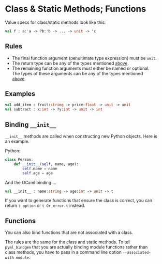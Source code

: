 # Class & Static Methods; Functions

Value specs for class/static methods look like this:

```ocaml
val f : a:'a -> ?b:'b -> ... -> unit -> 'c
```

## Rules

* The final function argument (penultimate type expression) must be `unit`.
* The return type can be any of the types mentioned [above](#allowed-types).
* The remaining function arguments must either be named or optional.  The types of these arguments can be any of the types mentioned [above](#allowed-types).

## Examples

```ocaml
val add_item : fruit:string -> price:float -> unit -> unit
val subtract : x:int -> ?y:int -> unit -> int
```

## Binding `__init__`

`__init__` methods are called when constructing new Python objects.  Here is an example.

Python:

```python
class Person:
    def __init__(self, name, age):
	    self.name = name
        self.age = age
```

And the OCaml binding....

```ocaml
val __init__ : name:string -> age:int -> unit -> t
```

If you want to generate functions that ensure the class is correct, you can return `t option` or `t Or_error.t` instead.

## Functions

You can also bind functions that are not associated with a class.

The rules are the same for the class and static methods.  To tell `pyml_bindgen` that you are actually binding module functions rather than class methods, you have to pass in a command line option `--associated-with module`.

